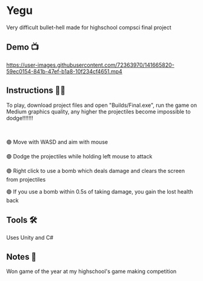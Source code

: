 # Yegu
Very difficult bullet-hell made for highschool compsci final project

<!-- Demo -->
## Demo 📺 ##

https://user-images.githubusercontent.com/72363970/141665820-59ec0154-841b-47ef-b1a8-10f234cf4651.mp4

<!-- How to play -->
## Instructions 👨‍🏫 ##

To play, download project files and open "Builds/Final.exe", run the game on Medium graphics quality, any higher the projectiles become impossible to dodge!!!!!!!

<br>

🟣 Move with WASD and aim with mouse

🟣 Dodge the projectiles while holding left mouse to attack

🟣 Right click to use a bomb which deals damage and clears the screen from projectiles

🟣 If you use a bomb within 0.5s of taking damage, you gain the lost health back


<!-- Tools -->
## Tools 🛠 ##

Uses Unity and C#

<!-- Creds -->
## Notes 📝 ##

Won game of the year at my highschool's game making competition
